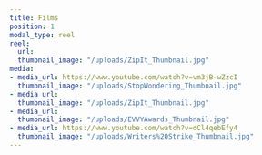 ```yaml
---
title: Films
position: 1
modal_type: reel
reel:
  url: 
  thumbnail_image: "/uploads/ZipIt_Thumbnail.jpg"
media:
- media_url: https://www.youtube.com/watch?v=vm3jB-wZzcI
  thumbnail_image: "/uploads/StopWondering_Thumbnail.jpg"
- media_url: 
  thumbnail_image: "/uploads/ZipIt_Thumbnail.jpg"
- media_url: 
  thumbnail_image: "/uploads/EVVYAwards_Thumbnail.jpg"
- media_url: https://www.youtube.com/watch?v=dCl4qebEfy4
  thumbnail_image: "/uploads/Writers%20Strike_Thumbnail.jpg"
---
```



